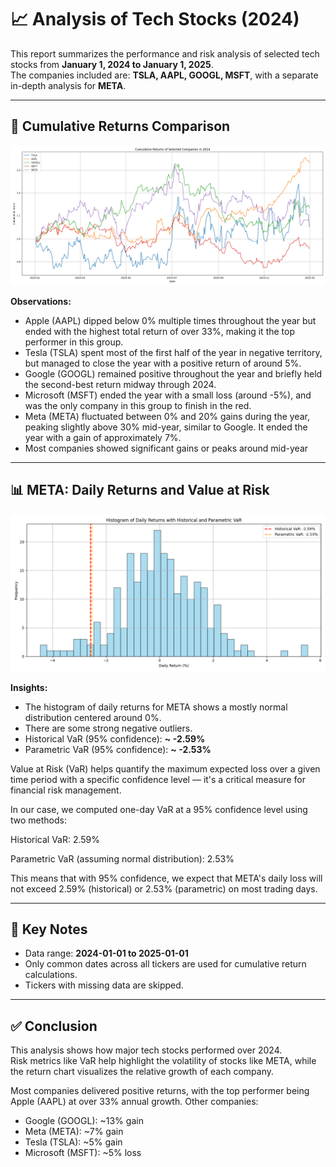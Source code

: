 # 📈 Analysis of Tech Stocks (2024)

This report summarizes the performance and risk analysis of selected tech stocks from **January 1, 2024 to January 1, 2025**.  
The companies included are: **TSLA, AAPL, GOOGL, MSFT**, with a separate in-depth analysis for **META**.

---

## 🔁 Cumulative Returns Comparison

![Cumulative Returns](charts/cumulative_returns.png)

**Observations:**
- Apple (AAPL) dipped below 0% multiple times throughout the year but ended with the highest total return of over 33%, making it the top performer in this group.
- Tesla (TSLA) spent most of the first half of the year in negative territory, but managed to close the year with a positive return of around 5%.
- Google (GOOGL) remained positive throughout the year and briefly held the second-best return midway through 2024.
- Microsoft (MSFT) ended the year with a small loss (around -5%), and was the only company in this group to finish in the red.
- Meta (META) fluctuated between 0% and 20% gains during the year, peaking slightly above 30% mid-year, similar to Google. It ended the year with a gain of approximately 7%.
- Most companies showed significant gains or peaks around mid-year

---

## 📊 META: Daily Returns and Value at Risk

![META VaR Histogram](charts/var_hist.png)

**Insights:**
- The histogram of daily returns for META shows a mostly normal distribution centered around 0%.
- There are some strong negative outliers.
- Historical VaR (95% confidence): **~ -2.59%**  
- Parametric VaR (95% confidence): **~ -2.53%**

Value at Risk (VaR) helps quantify the maximum expected loss over a given time period with a specific confidence level — it's a critical measure for financial risk management.

In our case, we computed one-day VaR at a 95% confidence level using two methods:

Historical VaR: 2.59%

Parametric VaR (assuming normal distribution): 2.53%  

This means that with 95% confidence, we expect that META's daily loss will not exceed 2.59% (historical) or 2.53% (parametric) on most trading days.

---

## 📌 Key Notes

- Data range: **2024-01-01 to 2025-01-01**
- Only common dates across all tickers are used for cumulative return calculations.
- Tickers with missing data are skipped.

---

## ✅ Conclusion

This analysis shows how major tech stocks performed over 2024.  
Risk metrics like VaR help highlight the volatility of stocks like META, while the return chart visualizes the relative growth of each company.

Most companies delivered positive returns, with the top performer being Apple (AAPL) at over 33% annual growth. 
Other companies: 
- Google (GOOGL): ~13% gain
- Meta (META): ~7% gain
- Tesla (TSLA): ~5% gain
- Microsoft (MSFT): ~5% loss

